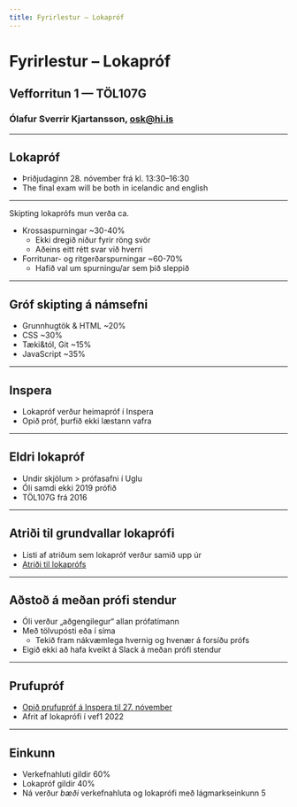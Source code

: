 ```yaml
---
title: Fyrirlestur – Lokapróf
---
```


# Fyrirlestur – Lokapróf

## Vefforritun 1 — TÖL107G

### Ólafur Sverrir Kjartansson, [osk@hi.is](mailto:osk@hi.is)

---

## Lokapróf

* Þriðjudaginn 28. nóvember frá kl. 13:30–16:30
* The final exam will be both in icelandic and english

***

Skipting lokaprófs mun verða ca.

* Krossaspurningar ~30-40%
  * Ekki dregið niður fyrir röng svör
  * Aðeins eitt rétt svar við hverri
* Forritunar- og ritgerðarspurningar ~60-70%
  * Hafið val um spurningu/ar sem þið sleppið

***

## Gróf skipting á námsefni

* Grunnhugtök & HTML ~20%
* CSS ~30%
* Tæki&tól, Git ~15%
* JavaScript ~35%

***

## Inspera

* Lokapróf verður heimapróf í Inspera
* Opið próf, þurfið ekki læstann vafra

***

## Eldri lokapróf

* Undir skjölum > prófasafni í Uglu
* Óli samdi ekki 2019 prófið
* TÖL107G frá 2016

***

## Atriði til grundvallar lokaprófi

* Listi af atriðum sem lokapróf verður samið upp úr
* [Atriði til lokaprófs](./2.atridi-til-lokaprofs.md)

***

## Aðstoð á meðan prófi stendur

* Óli verður „aðgengilegur“ allan prófatímann
* Með tölvupósti eða í síma
  * Tekið fram nákvæmlega hvernig og hvenær á forsíðu prófs
* Eigið ekki að hafa kveikt á Slack á meðan prófi stendur

***

## Prufupróf

* [Opið prufupróf á Inspera til 27. nóvember](https://hi.inspera.com/)
* Afrit af lokaprófi í vef1 2022

***

## Einkunn

* Verkefnahluti gildir 60%
* Lokapróf gildir 40%
* Ná verður *bæði* verkefnahluta og lokaprófi með lágmarkseinkunn 5
